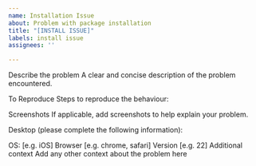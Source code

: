 ```yaml
---
name: Installation Issue
about: Problem with package installation
title: "[INSTALL ISSUE]"
labels: install issue
assignees: ''

---
```


Describe the problem
A clear and concise description of the problem encountered.

To Reproduce
Steps to reproduce the behaviour:

Screenshots
If applicable, add screenshots to help explain your problem.

Desktop (please complete the following information):

OS: [e.g. iOS]
Browser [e.g. chrome, safari]
Version [e.g. 22]
Additional context
Add any other context about the problem here
